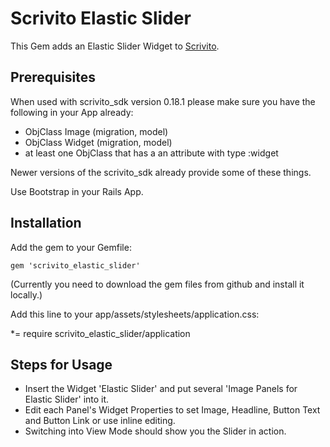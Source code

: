 # Scrivito Elastic Slider

This Gem adds an Elastic Slider Widget to [Scrivito](http://scrivito.com).

## Prerequisites

When used with scrivito_sdk version 0.18.1 please make sure you have the following in your App already:
- ObjClass Image (migration, model)
- ObjClass Widget (migration, model)
- at least one ObjClass that has a an attribute with type :widget

Newer versions of the scrivito_sdk already provide some of these things.

Use Bootstrap in your Rails App.

## Installation

Add the gem to your Gemfile:

    gem 'scrivito_elastic_slider'

(Currently you need to download the gem files from github and install it locally.)

Add this line to your app/assets/stylesheets/application.css:

*= require scrivito_elastic_slider/application


## Steps for Usage

- Insert the Widget 'Elastic Slider' and put several 'Image Panels for Elastic Slider' into it. 
- Edit each Panel's Widget Properties to set Image, Headline, Button Text and Button Link or use inline editing.
- Switching into View Mode should show you the Slider in action.
